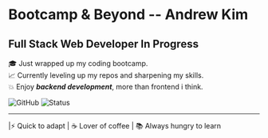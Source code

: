 # Bootcamp & Beyond -- Andrew Kim

## Full Stack Web Developer In Progress

🎓 Just wrapped up my coding bootcamp.    
📈 Currently leveling up my repos and sharpening my skills.  
💥 Enjoy ***backend development***, more than frontend i think.

![GitHub](https://img.shields.io/badge/GitHub-AndrewKim-blue?logo=github)
![Status](https://img.shields.io/badge/Status-Learning-informational)


---

 |⚡ Quick to adapt | ☕ Lover of coffee | 📚 Always hungry to learn


